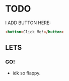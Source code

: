# TODO

I ADD BUTTON HERE:

```html
<button>Click Me!</button>
```

## LETS

### GO!

- idk so flappy.
